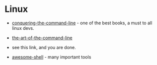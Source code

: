 Linux
=====

* [conquering-the-command-line](http://conqueringthecommandline.com/book) - one
    of the best books, a must to all linux devs.

* [the-art-of-the-command-line](https://github.com/jlevy/the-art-of-command-line)
- see this link, and you are done.

* [awesome-shell](https://github.com/alebcay/awesome-shell) - many important
    tools
